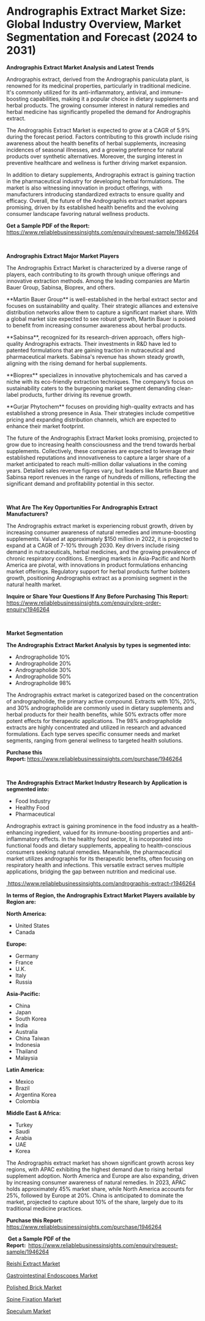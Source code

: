 <p><h1>Andrographis Extract Market Size: Global Industry Overview, Market Segmentation and Forecast (2024 to 2031)</h1></p><p><strong>Andrographis Extract Market Analysis and Latest Trends</strong></p>
<p><p>Andrographis extract, derived from the Andrographis paniculata plant, is renowned for its medicinal properties, particularly in traditional medicine. It's commonly utilized for its anti-inflammatory, antiviral, and immune-boosting capabilities, making it a popular choice in dietary supplements and herbal products. The growing consumer interest in natural remedies and herbal medicine has significantly propelled the demand for Andrographis extract.</p><p>The Andrographis Extract Market is expected to grow at a CAGR of 5.9% during the forecast period. Factors contributing to this growth include rising awareness about the health benefits of herbal supplements, increasing incidences of seasonal illnesses, and a growing preference for natural products over synthetic alternatives. Moreover, the surging interest in preventive healthcare and wellness is further driving market expansion. </p><p>In addition to dietary supplements, Andrographis extract is gaining traction in the pharmaceutical industry for developing herbal formulations. The market is also witnessing innovation in product offerings, with manufacturers introducing standardized extracts to ensure quality and efficacy. Overall, the future of the Andrographis extract market appears promising, driven by its established health benefits and the evolving consumer landscape favoring natural wellness products.</p></p>
<p><strong>Get a Sample PDF of the Report:&nbsp;</strong> <a href="https://www.reliablebusinessinsights.com/enquiry/request-sample/1946264?utm_campaign=57&utm_medium=2&utm_source=Github&utm_content=ia&utm_term=08112024&utm_id=andrographis-extract">https://www.reliablebusinessinsights.com/enquiry/request-sample/1946264</a></p>
<p>&nbsp;</p>
<p><strong>Andrographis Extract Major Market Players</strong></p>
<p><p>The Andrographis Extract Market is characterized by a diverse range of players, each contributing to its growth through unique offerings and innovative extraction methods. Among the leading companies are Martin Bauer Group, Sabinsa, Bioprex, and others. </p><p>**Martin Bauer Group** is well-established in the herbal extract sector and focuses on sustainability and quality. Their strategic alliances and extensive distribution networks allow them to capture a significant market share. With a global market size expected to see robust growth, Martin Bauer is poised to benefit from increasing consumer awareness about herbal products.</p><p>**Sabinsa**, recognized for its research-driven approach, offers high-quality Andrographis extracts. Their investments in R&D have led to patented formulations that are gaining traction in nutraceutical and pharmaceutical markets. Sabinsa's revenue has shown steady growth, aligning with the rising demand for herbal supplements.</p><p>**Bioprex** specializes in innovative phytochemicals and has carved a niche with its eco-friendly extraction techniques. The company’s focus on sustainability caters to the burgeoning market segment demanding clean-label products, further driving its revenue growth.</p><p>**Gurjar Phytochem** focuses on providing high-quality extracts and has established a strong presence in Asia. Their strategies include competitive pricing and expanding distribution channels, which are expected to enhance their market footprint.</p><p>The future of the Andrographis Extract Market looks promising, projected to grow due to increasing health consciousness and the trend towards herbal supplements. Collectively, these companies are expected to leverage their established reputations and innovativeness to capture a larger share of a market anticipated to reach multi-million dollar valuations in the coming years. Detailed sales revenue figures vary, but leaders like Martin Bauer and Sabinsa report revenues in the range of hundreds of millions, reflecting the significant demand and profitability potential in this sector.</p></p>
<p>&nbsp;</p>
<p><strong>What Are The Key Opportunities For Andrographis Extract Manufacturers?</strong></p>
<p><p>The Andrographis extract market is experiencing robust growth, driven by increasing consumer awareness of natural remedies and immune-boosting supplements. Valued at approximately $150 million in 2022, it is projected to expand at a CAGR of 7-10% through 2030. Key drivers include rising demand in nutraceuticals, herbal medicines, and the growing prevalence of chronic respiratory conditions. Emerging markets in Asia-Pacific and North America are pivotal, with innovations in product formulations enhancing market offerings. Regulatory support for herbal products further bolsters growth, positioning Andrographis extract as a promising segment in the natural health market.</p></p>
<p><strong>Inquire or Share Your Questions If Any Before Purchasing This Report:</strong> <a href="https://www.reliablebusinessinsights.com/enquiry/pre-order-enquiry/1946264?utm_campaign=57&utm_medium=2&utm_source=Github&utm_content=ia&utm_term=08112024&utm_id=andrographis-extract">https://www.reliablebusinessinsights.com/enquiry/pre-order-enquiry/1946264</a></p>
<p>&nbsp;</p>
<p><strong>Market Segmentation</strong></p>
<p><strong>The Andrographis Extract Market Analysis by types is segmented into:</strong></p>
<p><ul><li>Andrographolide 10%</li><li>Andrographolide 20%</li><li>Andrographolide 30%</li><li>Andrographolide 50%</li><li>Andrographolide 98%</li></ul></p>
<p><p>The Andrographis extract market is categorized based on the concentration of andrographolide, the primary active compound. Extracts with 10%, 20%, and 30% andrographolide are commonly used in dietary supplements and herbal products for their health benefits, while 50% extracts offer more potent effects for therapeutic applications. The 98% andrographolide extracts are highly concentrated and utilized in research and advanced formulations. Each type serves specific consumer needs and market segments, ranging from general wellness to targeted health solutions.</p></p>
<p><strong>Purchase this Report:&nbsp;</strong><a href="https://www.reliablebusinessinsights.com/purchase/1946264?utm_campaign=57&utm_medium=2&utm_source=Github&utm_content=ia&utm_term=08112024&utm_id=andrographis-extract">https://www.reliablebusinessinsights.com/purchase/1946264</a></p>
<p>&nbsp;</p>
<p><strong>The Andrographis Extract Market Industry Research by Application is segmented into:</strong></p>
<p><ul><li>Food Industry</li><li>Healthy Food</li><li>Pharmaceutical</li></ul></p>
<p><p>Andrographis extract is gaining prominence in the food industry as a health-enhancing ingredient, valued for its immune-boosting properties and anti-inflammatory effects. In the healthy food sector, it is incorporated into functional foods and dietary supplements, appealing to health-conscious consumers seeking natural remedies. Meanwhile, the pharmaceutical market utilizes andrographis for its therapeutic benefits, often focusing on respiratory health and infections. This versatile extract serves multiple applications, bridging the gap between nutrition and medicinal use.</p></p>
<p><a href="https://www.reliablebusinessinsights.com/andrographis-extract-r1946264?utm_campaign=57&utm_medium=2&utm_source=Github&utm_content=ia&utm_term=08112024&utm_id=andrographis-extract">&nbsp;https://www.reliablebusinessinsights.com/andrographis-extract-r1946264</a></p>
<p><strong>In terms of Region, the Andrographis Extract Market Players available by Region are:</strong></p>
<p>
    <p> <strong> North America: </strong>
        <ul>
            <li>United States</li>
            <li>Canada</li>
        </ul>
        </p> 
    <p> <strong> Europe: </strong>
        <ul>
            <li>Germany</li>
            <li>France</li>
            <li>U.K.</li>
            <li>Italy</li>
            <li>Russia</li>
        </ul>
        </p> 
    <p> <strong> Asia-Pacific: </strong>
        <ul>
            <li>China</li>
            <li>Japan</li>
            <li>South Korea</li>
            <li>India</li>
            <li>Australia</li>
            <li>China Taiwan</li>
            <li>Indonesia</li>
            <li>Thailand</li>
            <li>Malaysia</li>
        </ul>
        </p> 
    <p> <strong> Latin America: </strong>
        <ul>
            <li>Mexico</li>
            <li>Brazil</li>
            <li>Argentina Korea</li>
            <li>Colombia</li>
        </ul>
        </p> 
    <p> <strong> Middle East & Africa: </strong>
        <ul>
            <li>Turkey</li>
            <li>Saudi</li>
            <li>Arabia</li>
            <li>UAE</li>
            <li>Korea</li>
        </ul>
    </p>
    </p>
<p><p>The Andrographis extract market has shown significant growth across key regions, with APAC exhibiting the highest demand due to rising herbal supplement adoption. North America and Europe are also expanding, driven by increasing consumer awareness of natural remedies. In 2023, APAC holds approximately 45% market share, while North America accounts for 25%, followed by Europe at 20%. China is anticipated to dominate the market, projected to capture about 10% of the share, largely due to its traditional medicine practices.</p></p>
<p><strong>Purchase this Report: </strong><a href="https://www.reliablebusinessinsights.com/purchase/1946264?utm_campaign=57&utm_medium=2&utm_source=Github&utm_content=ia&utm_term=08112024&utm_id=andrographis-extract">https://www.reliablebusinessinsights.com/purchase/1946264</a></p>
<p>&nbsp;<strong>Get a Sample PDF of the Report:&nbsp;&nbsp;</strong><a href="https://www.reliablebusinessinsights.com/enquiry/request-sample/1946264?utm_campaign=57&utm_medium=2&utm_source=Github&utm_content=ia&utm_term=08112024&utm_id=andrographis-extract">https://www.reliablebusinessinsights.com/enquiry/request-sample/1946264</a></p>
<p><strong></strong></p>
<p><p><a href="https://github.com/laurettae0ac/Market-Research-Report-List-1/blob/main/reishi-extract-market.md?utm_campaign=57&utm_medium=2&utm_source=Github&utm_content=ia&utm_term=08112024&utm_id=andrographis-extract">Reishi Extract Market</a></p><p><a href="https://issuu.com/reportprime-2/docs/gastrointestinal-endoscopes-market-_5730602c915d14?utm_campaign=57&utm_medium=2&utm_source=Github&utm_content=ia&utm_term=08112024&utm_id=andrographis-extract">Gastrointestinal Endoscopes Market</a></p><p><a href="https://github.com/SidorelaGurakuqi596/Market-Research-Report-List-1/blob/main/polished-brick-market.md?utm_campaign=57&utm_medium=2&utm_source=Github&utm_content=ia&utm_term=08112024&utm_id=andrographis-extract">Polished Brick Market</a></p><p><a href="https://issuu.com/reportprime-2/docs/spine-fixation-market-size-2030.ppt_b6cf692027f6b9?utm_campaign=57&utm_medium=2&utm_source=Github&utm_content=ia&utm_term=08112024&utm_id=andrographis-extract">Spine Fixation Market</a></p><p><a href="https://issuu.com/reportprime-2/docs/speculum-market-size-2030.pptx_9a3da35cf334a0?utm_campaign=57&utm_medium=2&utm_source=Github&utm_content=ia&utm_term=08112024&utm_id=andrographis-extract">Speculum Market</a></p></p>
